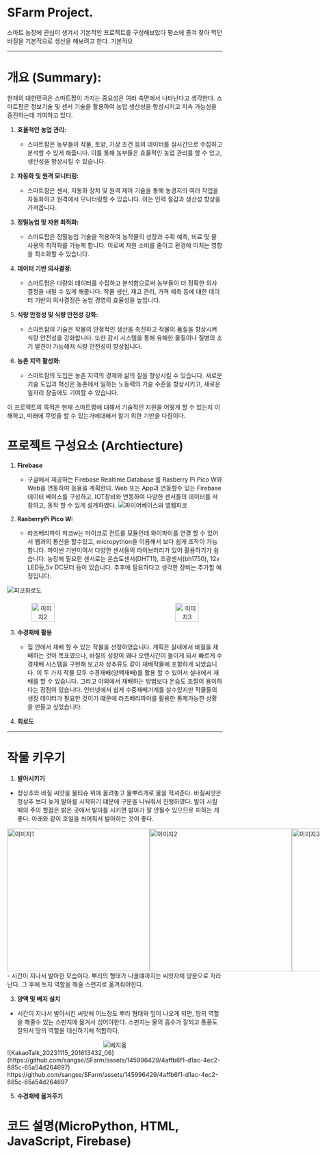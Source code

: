 # SFarm Project.

스마트 농장에 관심이 생겨서 기본적인 프로젝트를 구성해보았다
평소에 즐겨 찾아 먹던 바질을 기본적으로 생산을 해보려고 한다.
기본적으

---
# 개요 (Summary):
현재의 대한민국은 스마트팜이 가지는 중요성은 여러 측면에서 나타난다고 생각한다. 스마트팜은 정보기술 및 센서 기술을 활용하여 농업 생산성을 향상시키고 지속 가능성을 증진하는데 기여하고 있다. 

1. **효율적인 농업 관리:**
   - 스마트팜은 농부들이 작물, 토양, 기상 조건 등의 데이터를 실시간으로 수집하고 분석할 수 있게 해줍니다. 이를 통해 농부들은 효율적인 농업 관리를 할 수 있고, 생산성을 향상시킬 수 있습니다.

2. **자동화 및 원격 모니터링:**
   - 스마트팜은 센서, 자동화 장치 및 원격 제어 기술을 통해 농경지의 여러 작업을 자동화하고 원격에서 모니터링할 수 있습니다. 이는 인력 절감과 생산성 향상을 가져옵니다.

3. **정밀농업 및 자원 최적화:**
   - 스마트팜은 정밀농업 기술을 적용하여 농작물의 성장과 수확 예측, 비료 및 물 사용의 최적화를 가능케 합니다. 이로써 자원 소비를 줄이고 환경에 미치는 영향을 최소화할 수 있습니다.

4. **데이터 기반 의사결정:**
   - 스마트팜은 다량의 데이터를 수집하고 분석함으로써 농부들이 더 정확한 의사결정을 내릴 수 있게 해줍니다. 작물 생산, 재고 관리, 가격 예측 등에 대한 데이터 기반의 의사결정은 농업 경영의 효율성을 높입니다.

5. **식량 안정성 및 식량 안전성 강화:**
   - 스마트팜의 기술은 작물의 안정적인 생산을 촉진하고 작물의 품질을 향상시켜 식량 안전성을 강화합니다. 또한 감시 시스템을 통해 유해한 물질이나 질병의 조기 발견이 가능해져 식량 안전성이 향상됩니다.

6. **농촌 지역 활성화:**
   - 스마트팜의 도입은 농촌 지역의 경제와 삶의 질을 향상시킬 수 있습니다. 새로운 기술 도입과 혁신은 농촌에서 일하는 노동력의 기술 수준을 향상시키고, 새로운 일자리 창출에도 기여할 수 있습니다.
  
이 프로젝트의 목적은 현재 스마트팜에 대해서 기술적인 지원을 어떻게 할 수 있는지 이해하고, 미래에 무엇을 할 수 있는가에대해서 알기 위한 기반을 다짐이다. 

# 프로젝트 구성요소 (Archtiecture)

1. **Firebase**
   - 구글에서 제공하는 Firebase Realtime Database 를 Rasberry Pi Pico W와 Web을 연동하여 응용을 계획한다. Web 또는 App과 연동할수 있는 Firebase 데이터 베이스를 구성하고, IOT장비와 연동하여 다양한 센서들의 데이터를 저장하고, 동작 할 수 있게 설계하였다.
   ![파이어베이스와 앱웹피코](https://github.com/sangse/SFarm/assets/145996429/141b0d31-60f3-455a-a890-f51991b5614e)

2. **RasberryPi Pico W:**
   - 라즈베리파이 피코w는 마이크로 컨트롤 모듈인데 와이파이를 연결 할 수 있어서 웹과의 통신을 할수있고, micropython을 이용해서 보다 쉽게 조작이 가능합니다.
   파이썬 기반이여서 다양한 센서들의 라이브러리가 있어 활용하기가 쉽습니다. 농장에 필요한 센서로는 온습도센서(DHT11), 조광센서(bh1750), 12v LED등,5v DC모터 등이 있습니다. 추후에 필요하다고 생각한 장비는 추가할 예정입니다.
   

![피코회로도](https://github.com/sangse/SFarm/assets/145996429/c7f65965-ff72-4567-82a1-b7ad29db36e1)


<!-- 두 번째와 세 번째 이미지는 아래 칸에 나눠서 배열 -->
<div align = "center"; style="display: flex; justify-content: space-between; margin-top: 20px;">
    <img src="https://github.com/sangse/SFarm/assets/145996429/5a89131b-9b61-412c-8d94-c0d25ebbbcbd" alt="이미지2" style="width: 33%;">
    <img src="https://github.com/sangse/SFarm/assets/145996429/4ab354e5-9c7c-4df8-8745-a536a5d22483" alt="이미지3" style="width: 33%;">
</div>
   
3. **수경재배 활용**
   - 집 안에서 재배 할 수 있는 작물을 선정하였습니다. 계획은 실내에서 바질을 재배하는 것이 목표였으나, 바질의 성장이 꽤나 오랜시간이 들이게 되서 빠르게 수경재배 시스템을 구현해 보고자 상추류도 같이 재배작물에 포함하게 되었습니다. 이 두 가지 작물 모두 수경재배(양액재배)를 활용 할 수 있어서 실내에서 재배를 할 수 있습니다. 그리고 야외에서 재배하는 방법보다 온습도 조절이 용이하다는 장점이 있습니다. 인터넷에서 쉽게 수중재배기계를 살수있지만 작물들의 생장 데이터가 필요한 것이기 떄문에 라즈베리파이를 활용한 통제가능한 상황을 만들고 싶었습니다.
   

4. **회로도**


---

# 작물 키우기
1. **발아시키기**
- 청상추와 바질 씨앗을 물티슈 위에 올려놓고 물뿌리개로 물을 적셔준다. 바질씨앗은 청상추 보다 늦게 발아를 시작하기 떄문에 구분을 나눠줘서 진행하였다. 발아 시킬때의 주의 할점은 밝은 곳에서 발아를 시키면 발아가 잘 안될수 있으므로 피하는 게좋다. 아래와 같이 호일을 씌어줘서 발아하는 것이 좋다.
<div style="display: flex; justify-content: space-between;">

  <!-- 첫 번째 이미지 -->
  <img src="https://github.com/sangse/SFarm/assets/145996429/1fa4a3e5-fefd-480c-8fe4-8b22d836800d" alt="이미지1" width="333">

  <!-- 두 번째 이미지 -->
  <img src="https://github.com/sangse/SFarm/assets/145996429/853c9c69-3b81-441a-9623-9aab373c5fec" alt="이미지2" width="333">

  <!-- 세 번째 이미지 -->
  <img src="https://github.com/sangse/SFarm/assets/145996429/993e4ed1-395a-47c6-baad-210d528e5906" alt="이미지3" width="333">

</div>
- 시간이 지나서 발아한 모습이다. 뿌리의 형태가 나올떄까지는 씨앗자체 양분으로 자라난다. 그 후에 토지 역할을 해줄 스펀지로 옮겨줘야한다.


3. **양액 및 배지 설치**
- 시간이 지나서 발아시킨 씨앗에 어느정도 뿌리 형태와 잎이 나오게 되면, 땅의 역할을 해줄수 있는 스펀지에 옮겨서 심어야한다. 스펀지는 물의 흡수가 잘되고 통풍도 잘되서 땅의 역할을 대신하기에 적합하다.
<div style="display: flex; justify-content: center; align-items: center; ">
   <img src = "https://github.com/sangse/SFarm/assets/145996429/4affb6f1-d1ac-4ec2-885c-65a54d264697" alt = "배지옮" height:333;>
</div>
![KakaoTalk_20231115_201613432_06](https://github.com/sangse/SFarm/assets/145996429/4affb6f1-d1ac-4ec2-885c-65a54d264697)
https://github.com/sangse/SFarm/assets/145996429/4affb6f1-d1ac-4ec2-885c-65a54d264697

5. **수경재배 옮겨주기**

# 코드 설명(MicroPython, HTML, JavaScript, Firebase)







